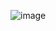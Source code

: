 ![image](https://user-images.githubusercontent.com/89294557/186059320-73405b45-25a2-452e-bd90-808a00120a0b.png)
